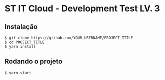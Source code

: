# ST IT Cloud - Development Test LV. 3

## Instalação

    $ git clone https://github.com/YOUR_USERNAME/PROJECT_TITLE
    $ cd PROJECT_TITLE
    $ yarn install

## Rodando o projeto

    $ yarn start
